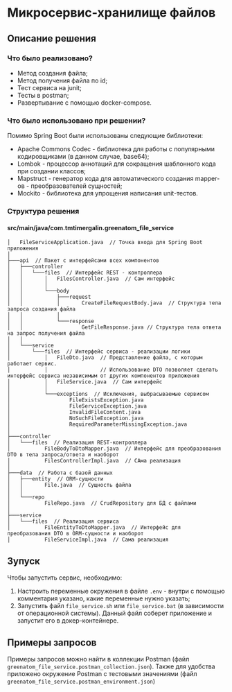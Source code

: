 # Микросервис-хранилище файлов
## Описание решения
### Что было реализовано?
- Метод создания файла;
- Метод получения файла по id;
- Тест сервиса на junit;
- Тесты в postman;
- Развертывание с помощью docker-compose.
### Что было использовано при решении?
Помимо Spring Boot были использованы следующие библиотеки:
- Apache Commons Codec - библиотека для работы с популярными кодировщиками (в данном случае, base64);
- Lombok - процессор аннотаций для сокращения шаблонного кода при создании классов;
- Mapstruct - генератор кода для автоматического создания mapper-ов - преобразователей сущностей;
- Mockito - библиотека для упрощения написания unit-тестов.
### Структура решения
#### src/main/java/com.tmtimergalin.greenatom_file_service
```
│   FileServiceApplication.java  // Точка входа для Spring Boot приложения
│
├───api  // Пакет с интерфейсами всех компонентов
│   ├───controller  
│   │   └───files  // Интерфейс REST - контроллера
│   │       │   FilesController.java  // Сам интерфейс
│   │       │
│   │       └───body
│   │           ├───request
│   │           │       CreateFileRequestBody.java  // Структура тела запроса создания файла
│   │           │
│   │           └───response
│   │                   GetFileResponse.java // Структура тела ответа на запрос получения файла
│   │
│   └───service  
│       └───files  // Интерфейс сервиса - реализации логики
│           │   FileDto.java  // Представление файла, с которым работает сервис.
│           │                 // Использование DTO позволяет сделать интерфейс сервиса независимым от других компонентов приложения
│           │   FileService.java  // Сам интерфейс
│           │
│           └───exceptions  // Исключения, выбрасываемые сервисом
│                   FileExistsException.java
│                   FileServiceException.java
│                   InvalidFileContent.java
│                   NoSuchFileException.java
│                   RequiredParameterMissingException.java
│
├───controller
│   └───files  // Реализация REST-контроллера
│           FileBodyToDtoMapper.java  // Интерфейс для преобразования DTO в тела запроса/ответа и наоборот
│           FilesControllerImpl.java  // САма реализация
│
├───data  // Работа с базой данных  
│   ├───entity  // ORM-сущности
│   │       File.java  // Сущность файла
│   │
│   └───repo
│           FileRepo.java  // CrudRepository для БД с файлами
│
├───service
│   └───files  // Реализация сервиса
│           FileEntityToDtoMapper.java  // Интерфейс для преобразования DTO в ORM-сущности и наоборот
│           FileServiceImpl.java  // Сама реализация
```
## Зупуск
Чтобы запустить сервис, необходимо:
1. Настроить переменные окружения в файле `.env` - внутри с помощью комментария указано, какие переменные нужно указать;
2. Запустить файл `file_service.sh` или `file_service.bat` (в зависимости от операционной системы). Данный файл соберет приложение и запустит его в докер-контейнере.
## Примеры запросов
Примеры запросов можно найти в коллекции Postman (файл `greenatom_file_service.postman_collection.json`). Также для удобства приложено окружение Postman с тестовыми значениями (файл `greenatom_file_service.postman_environment.json`)
